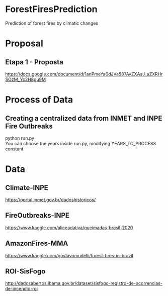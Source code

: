 # ForestFiresPrediction
Prediction of forest fires by climatic changes

# Proposal
## Etapa 1 - Proposta
https://docs.google.com/document/d/1anPmeYa6dJVa587AyZXAsJ_aZXRHrSOzM_Yc2H8gu9M

# Process of Data
## Creating a centralized data from INMET and INPE Fire Outbreaks
python run.py  
You can choose the years inside run.py, modifying YEARS_TO_PROCESS constant

# Data
## Climate-INPE
https://portal.inmet.gov.br/dadoshistoricos/

## FireOutbreaks-INPE
https://www.kaggle.com/aliceadativa/queimadas-brasil-2020

## AmazonFires-MMA
https://www.kaggle.com/gustavomodelli/forest-fires-in-brazil

## ROI-SisFogo
http://dadosabertos.ibama.gov.br/dataset/sisfogo-registro-de-ocorrencias-de-incendio-roi

